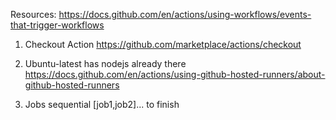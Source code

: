Resources: https://docs.github.com/en/actions/using-workflows/events-that-trigger-workflows

1. Checkout Action
   https://github.com/marketplace/actions/checkout

2. Ubuntu-latest has nodejs already there
   https://docs.github.com/en/actions/using-github-hosted-runners/about-github-hosted-runners
3. Jobs sequential
   [job1,job2]... to finish
